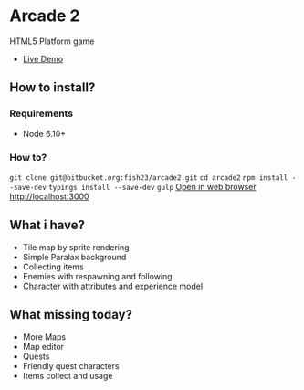 # Arcade 2 #

HTML5 Platform game

* [Live Demo](https://bitbucket.org/tutorials/markdowndemo)


## How to install? ##

### Requirements ###

* Node 6.10+

### How to? ###

`git clone git@bitbucket.org:fish23/arcade2.git`
`cd arcade2`
`npm install --save-dev`
`typings install --save-dev`
`gulp`
[Open in web browser http://localhost:3000](http://localhost:3000)

## What i have? ##

* Tile map by sprite rendering
* Simple Paralax background
* Collecting items
* Enemies with respawning and following
* Character with attributes and experience model

## What missing today? ###

* More Maps
* Map editor
* Quests
* Friendly quest characters
* Items collect and usage
